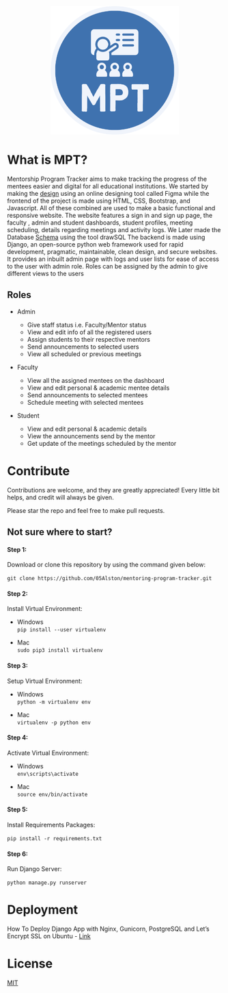 <p align="center">
  <a href="https://mpt.borisedison.in/">
    <img alt="babel" src="MPT/MPT/static/content/favicon.png" width="300">
  </a>
</p>

# What is MPT?  <a id="what"></a>
Mentorship Program Tracker aims to make tracking the progress of the mentees easier and digital for all educational institutions. We started by making the [design](https://www.figma.com/file/haofGDovUBBTcLC6TTpRqT/mentoring-project-tracking-app?node-id=65%3A91) using an online designing tool called Figma while the frontend of the project is made using HTML, CSS, Bootstrap, and Javascript. All of these combined are used to make a basic functional and responsive website. The website features a sign in and sign up page, the faculty , admin and student dashboards, student profiles, meeting scheduling, details regarding meetings and activity logs. We Later made the Database [Schema](https://drawsql.app/teams/student-599/diagrams/mpt-db-schema) using the tool drawSQL The backend is made using Django, an open-source python web framework used for rapid development, pragmatic, maintainable, clean design, and secure websites. It provides an inbuilt admin page with logs and user lists for ease of access to the user with admin role. Roles can be assigned by the admin to give different views to the users

## Roles
- Admin

    - Give staff status i.e. Faculty/Mentor status
    - View and edit info of all the registered users
    - Assign students to their respective mentors
    - Send announcements to selected users
    - View all scheduled or previous meetings


- Faculty
    - View all the assigned mentees on the dashboard
    - View and edit personal & academic mentee details
    - Send announcements to selected mentees
    - Schedule meeting with selected mentees

- Student
    - View and edit personal & academic details
    - View the announcements send by the mentor
    - Get update of the meetings scheduled by the mentor

# Contribute  <a id="contribute"></a>
Contributions are welcome, and they are greatly appreciated! Every little bit helps, and credit will always be given.

Please star the repo and feel free to make pull requests.

## Not sure where to start?  <a id="wheretostart"></a>

#### Step 1:

Download or clone this repository by using the command given below:

`
git clone https://github.com/05Alston/mentoring-program-tracker.git
`

#### Step 2:

Install Virtual Environment:

- Windows <br>
`pip install --user virtualenv`

- Mac <br>
`sudo pip3 install virtualenv`

#### Step 3:
Setup Virtual Environment:

- Windows <br>
`python -m virtualenv env`

- Mac <br>
`virtualenv -p python env`

#### Step 4:
Activate Virtual Environment:

- Windows <br>
`env\scripts\activate`

- Mac <br>
`source env/bin/activate`

#### Step 5:

Install Requirements Packages:

`pip install -r requirements.txt`

#### Step 6:

Run Django Server:

`python manage.py runserver`

# Deployment  <a id="deployement"></a>
How To Deploy Django App with Nginx, Gunicorn, PostgreSQL and Let’s Encrypt SSL on Ubuntu - [Link](https://www.digitalocean.com/community/tutorials/how-to-set-up-django-with-postgres-nginx-and-gunicorn-on-ubuntu-16-04)

# License  <a id="license"></a>

[MIT](https://github.com/BorisEdison/mentorship-program-tracker/blob/main/LICENSE.txt)
